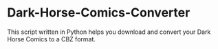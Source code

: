 # Dark-Horse-Comics-Converter
This script written in Python helps you download and convert your Dark Horse Comics to a CBZ format.

